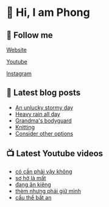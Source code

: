 # 👋 Hi, I am Phong

## 🔗 Follow me

[Website](https://phongever.xyz "Website")

[Youtube](https://www.youtube.com/@phongever "Youtube")

[Instagram](https://www.instagram.com/phongever "Instagram")

## 📝 Latest blog posts

<!-- BLOG-POST-LIST:START -->
- [An unlucky stormy day](https://phongever.xyz/blog/an-unlucky-stormy-day/)
- [Heavy rain all day](https://phongever.xyz/blog/heavy-rain-all-day/)
- [Grandma&#39;s bodyguard](https://phongever.xyz/blog/grandmas-bodyguard/)
- [Knitting](https://phongever.xyz/blog/knitting/)
- [Consider other options](https://phongever.xyz/blog/consider-other-options/)
<!-- BLOG-POST-LIST:END -->

## 📺 Latest Youtube videos

<!-- YOUTUBE-VIDEO-LIST:START -->
- [có cần phải vậy không](https://www.youtube.com/shorts/wk-oBTQAMKk)
- [sơ hở là mất](https://www.youtube.com/shorts/ydYbu8jl-Rw)
- [đang ăn kiêng](https://www.youtube.com/shorts/qtmEXKqELeQ)
- [thèm nhưng phải giữ mình](https://www.youtube.com/shorts/druE3X-C2_U)
- [cẩu thể bất an](https://www.youtube.com/shorts/fA_Y06btsIo)
<!-- YOUTUBE-VIDEO-LIST:END -->
